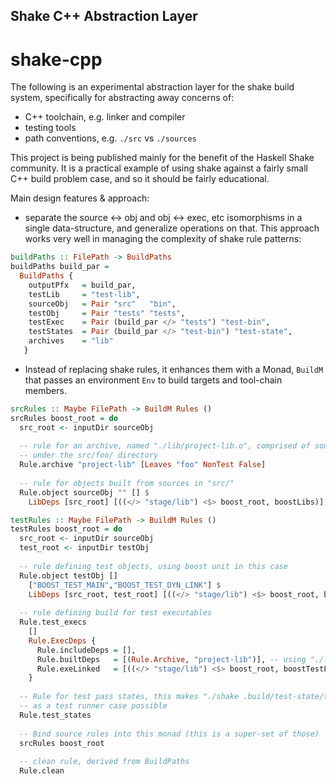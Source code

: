 Shake C++ Abstraction Layer
---------------------------

shake-cpp
=========
The following is an experimental abstraction layer for the shake build system, specifically for abstracting away concerns of:
  
  * C++ toolchain, e.g. linker and compiler
  * testing tools
  * path conventions, e.g. ``./src`` vs ``./sources`` 


This project is being published mainly for the benefit of the Haskell Shake community. It is a practical example of using shake against a fairly small C++ build problem case, and so it should be fairly educational.

Main design features & approach:
    
  * separate the source <-> obj and obj <-> exec, etc isomorphisms in a single data-structure, and generalize operations on that. This approach works very well in managing the complexity of shake rule patterns:

```haskell
buildPaths :: FilePath -> BuildPaths 
buildPaths build_par =  
  BuildPaths {  
    outputPfx   = build_par, 
    testLib     = "test-lib",
    sourceObj   = Pair "src"   "bin", 
    testObj     = Pair "tests" "tests", 
    testExec    = Pair (build_par </> "tests") "test-bin",
    testStates  = Pair (build_par </> "test-bin") "test-state",
    archives    = "lib"
   }
```

  * Instead of replacing shake rules, it enhances them with a Monad, ```BuildM``` that passes an environment ``Env`` to build targets and tool-chain members.


```haskell
srcRules :: Maybe FilePath -> BuildM Rules ()
srcRules boost_root = do 
  src_root <- inputDir sourceObj
  
  -- rule for an archive, named "./lib/project-lib.o", comprised of sources
  -- under the src/foo/ directory
  Rule.archive "project-lib" [Leaves "foo" NonTest False]
  
  -- rule for objects built from sources in "src/"
  Rule.object sourceObj "" [] $
    LibDeps [src_root] [((</> "stage/lib") <$> boost_root, boostLibs)]

testRules :: Maybe FilePath -> BuildM Rules ()
testRules boost_root = do 
  src_root <- inputDir sourceObj
  test_root <- inputDir testObj
  
  -- rule defining test objects, using boost unit in this case
  Rule.object testObj [] 
    ["BOOST_TEST_MAIN","BOOST_TEST_DYN_LINK"] $
    LibDeps [src_root, test_root] [((</> "stage/lib") <$> boost_root, boostLibs)]
  
  -- rule defining build for test executables
  Rule.test_execs
    []
    Rule.ExecDeps {
      Rule.includeDeps = [],
      Rule.builtDeps   = [(Rule.Archive, "project-lib")], -- using "./lib/project-lib.o"
      Rule.exeLinked   = [((</> "stage/lib") <$> boost_root, boostTestLibs)]
    }
  
  -- Rule for test pass states, this makes "./shake .build/test-state/test_example.pass" 
  -- as a test runner case possible
  Rule.test_states 
  
  -- Bind source rules into this monad (this is a super-set of those)
  srcRules boost_root
  
  -- clean rule, derived from BuildPaths
  Rule.clean
```
